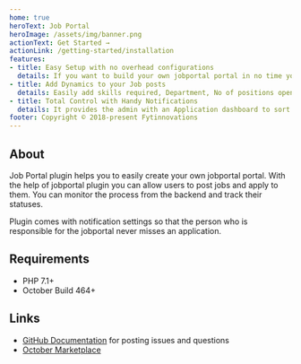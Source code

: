 ```yaml
---
home: true
heroText: Job Portal
heroImage: /assets/img/banner.png
actionText: Get Started →
actionLink: /getting-started/installation
features:
- title: Easy Setup with no overhead configurations
  details: If you want to build your own jobportal portal in no time you are in the right place.
- title: Add Dynamics to your Job posts
  details: Easily add skills required, Department, No of positions open, and job description to a job post. Create categories, work schedule, and add a location to job posts.
- title: Total Control with Handy Notifications
  details: It provides the admin with an Application dashboard to sort and view all the applications.It also allows you to turn on email notifcations for an application recieved, for as many email addresses you wish.
footer: Copyright © 2018-present Fytinnovations
---
```


## About

Job Portal plugin helps you to easily create your own jobportal portal. With the help of jobportal plugin you can allow users to post jobs and apply to them. You can monitor the process from the backend and track their statuses.

Plugin comes with notification settings so that the person who is responsible for the jobportal never misses an application.

## Requirements

- PHP 7.1+
- October Build 464+

## Links

- [GitHub Documentation](https://github.com/fytinnovations/oc-jobportal) for posting issues and questions
- [October Marketplace](https://octobercms.com/plugin/fytinnovations-jobportal)